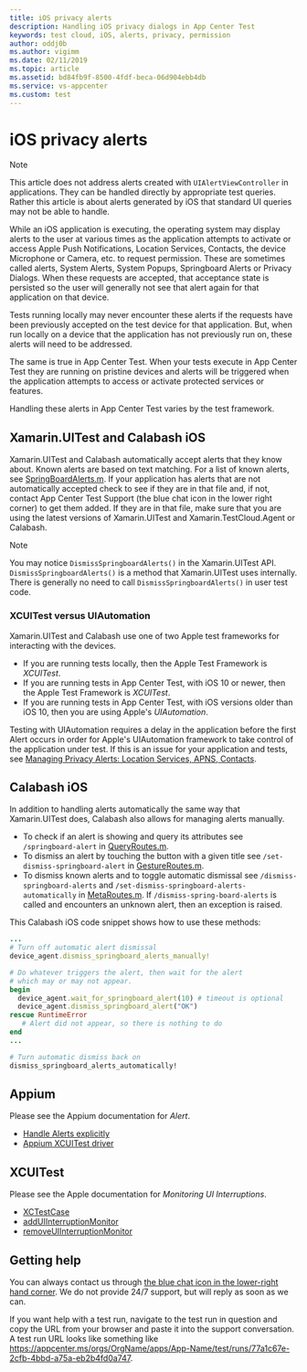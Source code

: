 ```yaml
---
title: iOS privacy alerts
description: Handling iOS privacy dialogs in App Center Test
keywords: test cloud, iOS, alerts, privacy, permission
author: oddj0b
ms.author: vigimm
ms.date: 02/11/2019
ms.topic: article
ms.assetid: bd84fb9f-8500-4fdf-beca-06d904ebb4db
ms.service: vs-appcenter
ms.custom: test
---
```


# iOS privacy alerts

> [!NOTE]
>This article does not address alerts created with `UIAlertViewController` in applications. They can be handled directly by appropriate test queries. Rather this article is about alerts generated by iOS that standard UI queries may not be able to handle.

While an iOS application is executing, the operating system may display alerts to the user at various times as the application attempts to activate or access Apple Push Notifications, Location Services, Contacts, the device Microphone or Camera, etc. to request permission. These are sometimes called alerts, System Alerts, System Popups, Springboard Alerts or Privacy Dialogs. When these requests are accepted, that acceptance state is persisted so the user will generally not see that alert again for that application on that device.

Tests running locally may never encounter these alerts if the requests have been previously accepted on the test device for that application. But, when run locally on a device that the application has not previously run on, these alerts will need to be addressed.

The same is true in App Center Test. When your tests execute in App Center Test they are running on pristine devices and alerts will be triggered when the application attempts to access or activate protected services or features.

Handling these alerts in App Center Test varies by the test framework.

## Xamarin.UITest and Calabash iOS

Xamarin.UITest and Calabash automatically accept alerts that they know about. Known alerts are based on text matching. For a list of known alerts, see [SpringBoardAlerts.m](https://github.com/calabash/DeviceAgent.iOS/blob/develop/Server/Utilities/SpringBoardAlerts.m). If your application has alerts that are not automatically accepted check to see if they are in that file and, if not, contact App Center Test Support (the blue chat icon in the lower right corner) to get them added. If they are in that file, make sure that you are using the latest versions of Xamarin.UITest and Xamarin.TestCloud.Agent or Calabash.

> [!NOTE]
>You may notice `DismissSpringboardAlerts()` in the Xamarin.UITest API. `DismissSpringboardAlerts()` is a method that Xamarin.UITest uses internally. There is generally no need to call `DismissSpringboardAlerts()` in user test code.

### XCUITest versus UIAutomation

Xamarin.UITest and Calabash use one of two Apple test frameworks for interacting with the devices. 

* If you are running tests locally, then the Apple Test Framework is *XCUITest*.
* If you are running tests in App Center Test, with iOS 10 or newer, then the Apple Test Framework is *XCUITest*.
* If you are running tests in App Center Test, with iOS versions older than iOS 10, then you are using Apple's *UIAutomation*.

Testing with UIAutomation requires a delay in the application before the first Alert occurs in order for Apple's UIAutomation framework to take control of the application under test. If this is an issue for your application and tests, see [Managing Privacy Alerts: Location Services, APNS, Contacts](https://github.com/calabash/calabash-ios/wiki/Managing-Privacy-Alerts:--Location-Services,-APNS,-Contacts).

## Calabash iOS

In addition to handling alerts automatically the same way that Xamarin.UITest does, Calabash also allows for managing alerts manually.

* To check if an alert is showing and query its attributes see `/springboard-alert` in [QueryRoutes.m](https://github.com/calabash/DeviceAgent.iOS/blob/develop/Server/Routes/QueryRoutes.m).
* To dismiss an alert by touching the button with a given title see `/set-dismiss-springboard-alert` in [GestureRoutes.m](https://github.com/calabash/DeviceAgent.iOS/blob/develop/Server/Routes/GestureRoutes.m).
* To dismiss known alerts and to toggle automatic dismissal see `/dismiss-springboard-alerts` and `/set-dismiss-springboard-alerts-automatically` in [MetaRoutes.m](https://github.com/calabash/DeviceAgent.iOS/blob/develop/Server/Routes/MetaRoutes.m). If `/dismiss-spring-board-alerts` is called and encounters an unknown alert, then an exception is raised.

This Calabash iOS code snippet shows how to use these methods:

```ruby
...
# Turn off automatic alert dismissal
device_agent.dismiss_springboard_alerts_manually!

# Do whatever triggers the alert, then wait for the alert
# which may or may not appear.
begin
  device_agent.wait_for_springboard_alert(10) # timeout is optional
  device_agent.dismiss_springboard_alert("OK")
rescue RuntimeError
   # Alert did not appear, so there is nothing to do
end
...

# Turn automatic dismiss back on
dismiss_springboard_alerts_automatically!
```

## Appium

Please see the Appium documentation for *Alert*.

* [Handle Alerts explicitly](https://github.com/appium/appium/issues/6864#issuecomment-258193484)
* [Appium XCUITest driver](https://github.com/appium/appium-xcuitest-driver)

## XCUITest

Please see the Apple documentation for *Monitoring UI Interruptions*.

* [XCTestCase](https://developer.apple.com/documentation/xctest/xctestcase)
* [addUIInterruptionMonitor](https://developer.apple.com/documentation/xctest/xctestcase/1496273-adduiinterruptionmonitor)
* [removeUIInterruptionMonitor](https://developer.apple.com/documentation/xctest/xctestcase/1496263-removeuiinterruptionmonitor)

## Getting help

You can always contact us through [the blue chat icon in the lower-right hand corner](https://intercom.help/appcenter/getting-started/getting-help-with-app-center). We do not provide 24/7 support, but will reply as soon as we can.

If you want help with a test run, navigate to the test run in question and copy the URL from your browser and paste it into the support conversation. A test run URL looks like something like https://appcenter.ms/orgs/OrgName/apps/App-Name/test/runs/77a1c67e-2cfb-4bbd-a75a-eb2b4fd0a747.
